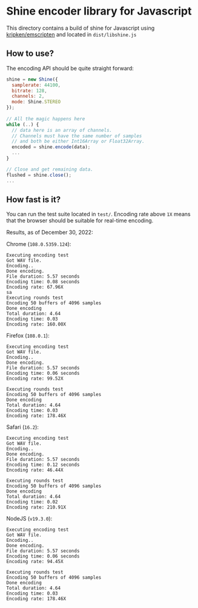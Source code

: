 Shine encoder library for Javascript
====================================

This directory contains a build of shine for Javascript using 
[kripken/emscripten](https://github.com/kripken/emscripten) and
located in `dist/libshine.js`

How to use?
-----------

The encoding API should be quite straight forward:

```js
shine = new Shine({
  samplerate: 44100,
  bitrate: 128,
  channels: 2,
  mode: Shine.STEREO
});
  
// All the magic happens here
while (..) {
  // data here is an array of channels.
  // Channels must have the same number of samples
  // and both be either Int16Array or Float32Array.
  encoded = shine.encode(data);
  ...
}

// Close and get remaining data.
flushed = shine.close();
...
```

How fast is it?
---------------

You can run the test suite located in `test/`. Encoding rate above `1X` means that 
the browser should be suitable for real-time encoding.

Results, as of December 30, 2022:

Chrome (`108.0.5359.124`):
```
Executing encoding test
Got WAV file.
Encoding..
Done encoding.
File duration: 5.57 seconds
Encoding time: 0.08 seconds
Encoding rate: 67.96X
sa
Executing rounds test
Encoding 50 buffers of 4096 samples
Done encoding
Total duration: 4.64
Encoding time: 0.03
Encoding rate: 160.00X
```

Firefox (`108.0.1`):
```
Executing encoding test
Got WAV file.
Encoding..
Done encoding.
File duration: 5.57 seconds
Encoding time: 0.06 seconds
Encoding rate: 99.52X

Executing rounds test
Encoding 50 buffers of 4096 samples
Done encoding
Total duration: 4.64
Encoding time: 0.03
Encoding rate: 178.46X
```

Safari (`16.2`):
```
Executing encoding test
Got WAV file.
Encoding..
Done encoding.
File duration: 5.57 seconds
Encoding time: 0.12 seconds
Encoding rate: 46.44X

Executing rounds test
Encoding 50 buffers of 4096 samples
Done encoding
Total duration: 4.64
Encoding time: 0.02
Encoding rate: 210.91X
```

NodeJS (`v19.3.0`):
```
Executing encoding test
Got WAV file.
Encoding..
Done encoding.
File duration: 5.57 seconds
Encoding time: 0.06 seconds
Encoding rate: 94.45X

Executing rounds test
Encoding 50 buffers of 4096 samples
Done encoding
Total duration: 4.64
Encoding time: 0.03
Encoding rate: 178.46X
```
